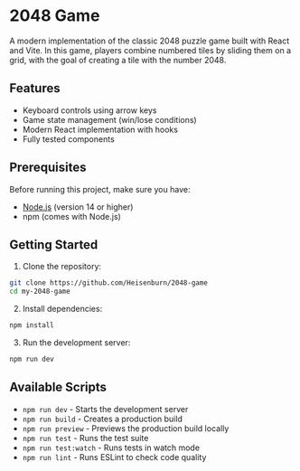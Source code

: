 # 2048 Game

A modern implementation of the classic 2048 puzzle game built with React and Vite. In this game, players combine numbered tiles by sliding them on a grid, with the goal of creating a tile with the number 2048.

## Features

- Keyboard controls using arrow keys
- Game state management (win/lose conditions)
- Modern React implementation with hooks
- Fully tested components

## Prerequisites

Before running this project, make sure you have:

- [Node.js](https://nodejs.org/) (version 14 or higher)
- npm (comes with Node.js)

## Getting Started

1. Clone the repository:

```bash
git clone https://github.com/Heisenburn/2048-game
cd my-2048-game
```

2. Install dependencies:

```bash
npm install
```

3. Run the development server:

```bash
npm run dev
```

## Available Scripts

- `npm run dev` - Starts the development server
- `npm run build` - Creates a production build
- `npm run preview` - Previews the production build locally
- `npm run test` - Runs the test suite
- `npm run test:watch` - Runs tests in watch mode
- `npm run lint` - Runs ESLint to check code quality
